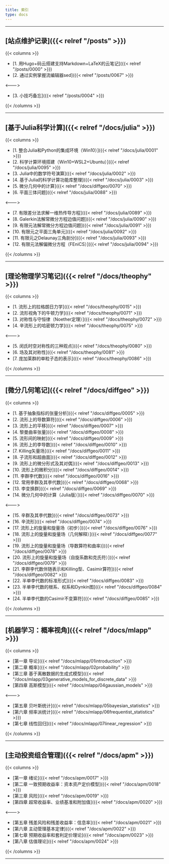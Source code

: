 ```yaml
---
title: 索引
type: docs
---
```


----------

## [**站点维护记录**]({{< relref "/posts" >}})

{{< columns >}}


- [1. 用Hugo+码云搭建支持Markdown+LaTeX的云笔记]({{< relref "/posts/0000" >}})  
- [2. 通过实例掌握流编辑器sed]({{< relref "/posts/0067" >}})  

<--->

- [3. 小技巧备忘]({{< relref "/posts/0004" >}})   

{{< /columns >}}

----------

## [**基于Julia科学计算**]({{< relref "/docs/julia" >}}) 

{{< columns >}}

- [1. 整合Julia和Python的集成环境（Win10）]({{< relref "/docs/julia/0001" >}})  
- [2. 科学计算环境搭建（Win10+WSL2+Ubuntu）]({{< relref "/docs/julia/0095" >}})  
- [3. Julia中的数学符号演算]({{< relref "/docs/julia/0002" >}}) 
- [4. 基于Julia的科学计算功能库整理]({{< relref "/docs/julia/0003" >}})  
- [5. 微分几何中的计算]({{< relref "/docs/diffgeo/0070" >}})   
- [6. 平面三体问题]({{< relref "/docs/julia/0088" >}})  

<--->

- [7. 有限差分法求解一维热传导方程]({{< relref "/docs/julia/0089" >}})  
- [8. Galerkin法解常微分方程边值问题]({{< relref "/docs/julia/0090" >}})    
- [9. 有限元法解常微分方程边值问题]({{< relref "/docs/julia/0091" >}})    
- [10. 有限元之平面三角单元]({{< relref "/docs/julia/0092" >}})    
- [11. 有限元之Delaunay三角剖分]({{< relref "/docs/julia/0093" >}})    
- [12. 有限元法解偏微分方程（FEniCS）]({{< relref "/docs/julia/0094" >}})    

{{< /columns >}}

----------

## [**理论物理学习笔记**]({{< relref "/docs/theophy" >}})  

{{< columns >}}

- [1. 流形上的拉格朗日力学]({{< relref "/docs/theophy/0015" >}}) 
- [2. 流形视角下的牛顿力学]({{< relref "/docs/theophy/0071" >}})
- [3. 对称性与守恒律（Noether定理）]({{< relref "/docs/theophy/0072" >}})
- [4. 辛流形上的哈密顿力学]({{< relref "/docs/theophy/0075" >}})

<--->
- [5. 闵氏时空对称性的三种观点]({{< relref "/docs/theophy/0080" >}})
- [6. 场及其对称性]({{< relref "/docs/theophy/0081" >}})
- [7. 庞加莱群的单粒子态的表示]({{< relref "/docs/theophy/0086" >}})

{{< /columns >}}

----------

## [**微分几何笔记**]({{< relref "/docs/diffgeo" >}})

{{< columns >}}

- [1. 基于抽象指标的张量分析]({{< relref "/docs/diffgeo/0005" >}})  
- [2. 流形上的导数算符]({{< relref "/docs/diffgeo/0006" >}}) 
- [3. 流形上的平移]({{< relref "/docs/diffgeo/0007" >}})    
- [4. 黎曼曲率张量]({{< relref "/docs/diffgeo/0008" >}})  
- [5. 流形间的映射]({{< relref "/docs/diffgeo/0009" >}})  
- [6. 流形上的李导数]({{< relref "/docs/diffgeo/0010" >}})  
- [7. Killing矢量场]({{< relref "/docs/diffgeo/0011" >}})  
- [8. 子流形和超曲面]({{< relref "/docs/diffgeo/0012" >}})
- [9. 流形上的微分形式及其对偶]({{< relref "/docs/diffgeo/0013" >}})
- [10. 流形上的微积分]({{< relref "/docs/diffgeo/0014" >}}) 
- [11. 李群李代数]({{< relref "/docs/diffgeo/0016" >}})
- [12. 常用李群及其李代数]({{< relref "/docs/diffgeo/0068" >}})
- [13. 李变换群]({{< relref "/docs/diffgeo/0069" >}})
- [14. 微分几何中的计算（Julia版）]({{< relref "/docs/diffgeo/0070" >}})

<--->
  
- [15. 辛群及其李代数]({{< relref "/docs/diffgeo/0073" >}}) 
- [16. 辛流形]({{< relref "/docs/diffgeo/0074" >}})
- [17. 流形上的旋量和旋量场（初步）]({{< relref "/docs/diffgeo/0076" >}})
- [18. 流形上的旋量和旋量场（几何解释）]({{< relref "/docs/diffgeo/0077" >}})
- [19. 流形上的旋量和旋量场（导数算符和曲率)]({{< relref "/docs/diffgeo/0078" >}})
- [20. 流形上的旋量和旋量场（自旋系数和克氏符）]({{< relref "/docs/diffgeo/0079" >}})
- [21. 李群李代数伴随表示和Killing型、Casimir算符]({{< relref "/docs/diffgeo/0082" >}})
- [22. 半单李代数的标准形式]({{< relref "/docs/diffgeo/0083" >}})
- [23. 半单李代数的根系、权系和Dynkin图]({{< relref "/docs/diffgeo/0084" >}})
- [24. 半单李代数的Casimir不变算符]({{< relref "/docs/diffgeo/0085" >}})

{{< /columns >}}

----------

## [**机器学习：概率视角**]({{< relref "/docs/mlapp" >}})

{{< columns >}}

- [第一章 导论]({{< relref "/docs/mlapp/01introduction" >}})
- [第二章 概率]({{< relref "/docs/mlapp/02probability" >}})
- [第三章 基于离散数据的生成式模型]({{< relref "/docs/mlapp/03generative_models_for_discrete_data" >}})
- [第四章 高斯模型]({{< relref "/docs/mlapp/04gaussian_models" >}})

<--->

- [第五章 贝叶斯统计]({{< relref "/docs/mlapp/05bayesian_statistics" >}})
- [第六章 频率派统计]({{< relref "/docs/mlapp/06frequentist_statistics" >}})
- [第七章 线性回归]({{< relref "/docs/mlapp/07linear_regression" >}})

{{< /columns >}}

----------

## [**主动投资组合管理**]({{< relref "/docs/apm" >}})

{{< columns >}}

- [第一章 绪论]({{< relref "/docs/apm/0017" >}})
- [第二章 一致预期收益率：资本资产定价模型]({{< relref "/docs/apm/0018" >}})
- [第三章 风险]({{< relref "/docs/apm/0019" >}})
- [第四章 超常收益率、业绩基准和附加值]({{< relref "/docs/apm/0020" >}})

<--->

- [第五章 残差风险和残差收益率：信息率]({{< relref "/docs/apm/0021" >}})
- [第六章 主动管理基本定律]({{< relref "/docs/apm/0022" >}})
- [第七章 预期收益率和套利定价理论]({{< relref "/docs/apm/0023" >}})
- [第八章 估值理论]({{< relref "/docs/apm/0024" >}})

{{< /columns >}}

----------

